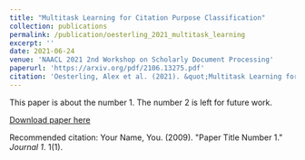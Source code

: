 ```yaml
---
title: "Multitask Learning for Citation Purpose Classification"
collection: publications
permalink: /publication/oesterling_2021_multitask_learning
excerpt: ''
date: 2021-06-24
venue: 'NAACL 2021 2nd Workshop on Scholarly Document Processing'
paperurl: 'https://arxiv.org/pdf/2106.13275.pdf'
citation: 'Oesterling, Alex et al. (2021). &quot;Multitask Learning for Citation Purpose Classification&quot; <i>NAACL 2021 2nd Workshop on Scholarly Document Processing/i>.'
---
```

This paper is about the number 1. The number 2 is left for future work.

[Download paper here](http://academicpages.github.io/files/paper1.pdf)

Recommended citation: Your Name, You. (2009). "Paper Title Number 1." <i>Journal 1</i>. 1(1).

